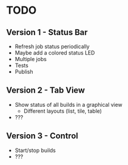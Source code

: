# TODO

## Version 1 - Status Bar

* Refresh job status periodically
* Maybe add a colored status LED
* Multiple jobs
* Tests
* Publish

## Version 2 - Tab View

* Show status of all builds in a graphical view
  * Different layouts (list, tile, table)
* ???

## Version 3 - Control

* Start/stop builds
* ???
